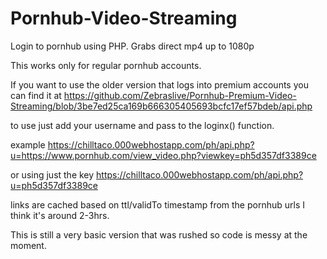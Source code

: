 # Pornhub-Video-Streaming
Login to pornhub using PHP. Grabs direct mp4 up to 1080p

This works only for regular pornhub accounts. 

If you want to use the older version that logs into premium accounts you can find it at https://github.com/Zebraslive/Pornhub-Premium-Video-Streaming/blob/3be7ed25ca169b666305405693bcfc17ef57bdeb/api.php

to use just add your username and pass to the loginx() function.

example
https://chilltaco.000webhostapp.com/ph/api.php?u=https://www.pornhub.com/view_video.php?viewkey=ph5d357df3389ce

or using just the key 
https://chilltaco.000webhostapp.com/ph/api.php?u=ph5d357df3389ce

links are cached based on ttl/validTo timestamp from the pornhub urls I think it's around 2-3hrs.


This is still a very basic version that was rushed so code is messy at the moment.
